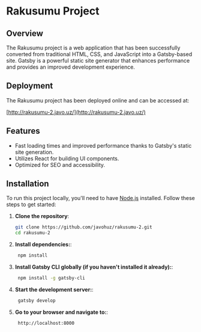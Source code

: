 # Rakusumu Project

## Overview

The Rakusumu project is a web application that has been successfully converted from traditional HTML, CSS, and JavaScript into a Gatsby-based site. Gatsby is a powerful static site generator that enhances performance and provides an improved development experience.

## Deployment

The Rakusumu project has been deployed online and can be accessed at:

[http://rakusumu-2.javo.uz/](http://rakusumu-2.javo.uz/)

## Features

- Fast loading times and improved performance thanks to Gatsby's static site generation.
- Utilizes React for building UI components.
- Optimized for SEO and accessibility.

## Installation

To run this project locally, you'll need to have [Node.js](https://nodejs.org/) installed. Follow these steps to get started:

1. **Clone the repository**:
   ```bash
   git clone https://github.com/javohuz/rakusumu-2.git
   cd rakusumu-2

2. **Install dependencies:**:
   ```bash
    npm install

3. **Install Gatsby CLI globally (if you haven't installed it already):**:
   ```bash
    npm install -g gatsby-cli

4. **Start the development server:**:
   ```bash
    gatsby develop

5. **Go to your browser and navigate to:**:
   ```bash
    http://localhost:8000
    

